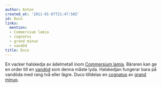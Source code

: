 ```yaml
---
author: Anton
created_at: '2011-01-07T21:47:50Z'
id: Duco
links:
  mention:
  - Commersium lamia
  - cognatus
  - grand minuo
  - vandöd
title: Duco
---
```


En vacker halskedja av ädelmetall inom [Commersium lamia]. Bäraren kan ge en order till en [vandöd]
som denna måste lyda. Halskedjan fungerar bara på vandöda med rang två eller lägre. Duco tilldelas
en [cognatus] av [grand minuo].

  [Commersium lamia]: Commersium_lamia
  [vandöd]: vandöd
  [cognatus]: cognatus
  [grand minuo]: grand_minuo
